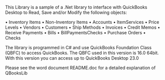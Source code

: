 
This Library is a sample of a .Net library to interface with QuickBooks Desktop to Read, Save and/or Modify the following objects:

  •	Inventory Items
  •	Non-Inventory Items
  •	Accounts
  •	ItemServices
  •	Price Levels
  •	Vendors
  •	Customers
  •	Ship Methods
  •	Invoices
  •	Credit Memos
  •	Receive Payments
  •	Bills
  •	BillPaymentsChecks
  •	Purchase Orders
  •	Checks
  
The library is programmed in C# and use QuickBooks Foundation Class (QBFC) to access QuickBooks.
The QBFC used in this version is 16.0 64bit. With this version you can access up to QuickBooks Desktop 23.0

Please see the word document README.doc for a detailed explanation of QBooksLib

